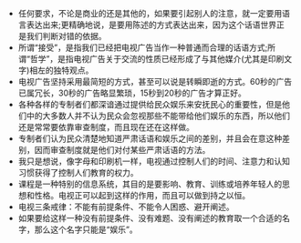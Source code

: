 

- 任何要求，不论是商业的还是其他的，如果要引起别人的注意，就一定要用语言表达出来;更精确地说，是要用陈述的方式表达出来，因为这个话语世界正是我们判断对错的依据。
- 所谓“接受”，是指我们已经把电视广告当作一种普通而合理的话语方式;所谓“哲学”，是指电视广告关于交流的性质已经形成了与其他媒介(尤其是印刷文字)相左的独特观点。
- 电视广告坚持采用最简短的方式，甚至可以说是转瞬即逝的方式。60秒的广告已属冗长，30秒的广告略显繁琐，15秒到20秒的广告才算正好。
- 各种各样的专制者们都深谙通过提供给民众娱乐来安抚民心的重要性，但是他们中的大多数人并不认为民众会忽视那些不能带给他们娱乐的东西，所以他们还是常常要依靠审查制度，而且现在还在这样做。
- 专制者们认为民众清楚地知道严肃话语和娱乐之间的差别，并且会在意这种差别，因而审查制度就是他们对付某些严肃话语的方法。
- 我只是想说，像字母和印刷机一样，电视通过控制人们的时间、注意力和认知习惯获得了控制人们教育的权力。
- 课程是一种特别的信息系统，其目的是要影响、教育、训练或培养年轻人的思想和性格。电视正可以起到这样的作用，而且可以做到持之以恒。
- 电视三条戒律：不能有前提条件、不能令人困惑、避开阐述。
- 如果要给这样一种没有前提条件、没有难题、没有阐述的教育取一个合适的名字，那么这个名字只能是“娱乐”。

